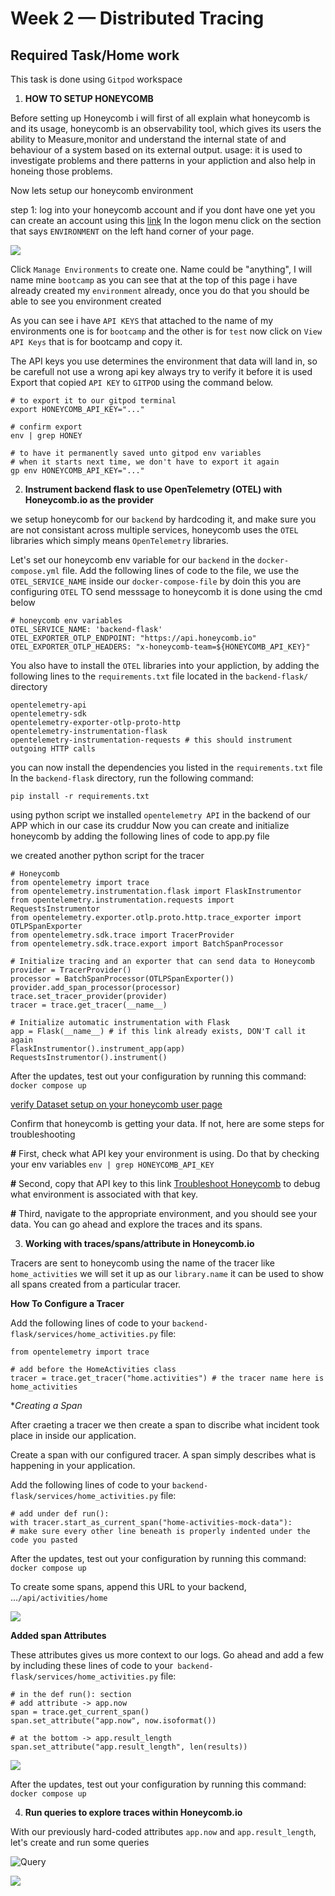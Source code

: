 # Week 2 — Distributed Tracing
## Required Task/Home work

This task is done using `Gitpod` workspace

1. **HOW TO SETUP HONEYCOMB**

Before setting up Honeycomb i will first of all explain what honeycomb is and its usage, honeycomb is an observability tool, which gives its users the ability to 
Measure,monitor and understand the internal state of and behaviour of a system based on its external output.
usage: it is used to investigate problems and there patterns in your appliction and also help in honeing those problems.


Now lets setup our honeycomb environment

step 1: log into your honeycomb account and if you dont have one yet you can create an account using this [link](https://www.honeycomb.io/)
In the logon menu click on the section that says `ENVIRONMENT` on the left hand corner of your page.

![](assets%20week2/Honeycomb/honey%20comb.PNG)


Click `Manage Environments` to create one. Name could be "anything", I will name mine `bootcamp` as you can see that at the top of this page i have already created my 
`environment` already, once you do that you should be able to see you environment created

As you can see i have `API KEYS` that attached to the name of my environments one is for `bootcamp` and the other is for `test` now click on `View API Keys` that is for bootcamp and copy it.


The API keys you use determines the environment that data will land in, so be carefull not use a wrong api key always try to verify it before it is used
Export that copied `API KEY` to `GITPOD` using the command below.


```
# to export it to our gitpod terminal 
export HONEYCOMB_API_KEY="..."

# confirm export 
env | grep HONEY

# to have it permanently saved unto gitpod env variables
# when it starts next time, we don't have to export it again  
gp env HONEYCOMB_API_KEY="..."

```


2. **Instrument backend flask to use OpenTelemetry (OTEL) with Honeycomb.io as the provider**

we setup honeycomb for our `backend` by hardcoding it, and make sure you are not consistant across multiple services, honeycomb uses the  `OTEL` libraries which  simply means `OpenTelemetry` libraries. 

Let's set our honeycomb env variable for our `backend` in the `docker-compose.yml` file. Add the following lines of code to the file, we use the `OTEL_SERVICE_NAME` inside our `docker-compose-file` by doin this you are configuring `OTEL` TO send messsage to honeycomb
it is done using the cmd below
```
# honeycomb env variables 
OTEL_SERVICE_NAME: 'backend-flask'
OTEL_EXPORTER_OTLP_ENDPOINT: "https://api.honeycomb.io"
OTEL_EXPORTER_OTLP_HEADERS: "x-honeycomb-team=${HONEYCOMB_API_KEY}"
```

You also have to install the `OTEL` libraries into your appliction, by adding the following lines to the `requirements.txt` file located in the `backend-flask/` directory


```
opentelemetry-api 
opentelemetry-sdk 
opentelemetry-exporter-otlp-proto-http 
opentelemetry-instrumentation-flask 
opentelemetry-instrumentation-requests # this should instrument outgoing HTTP calls

```


 you can now install the dependencies you listed in the `requirements.txt` file In the `backend-flask` directory, run the following command:


```
pip install -r requirements.txt
```



using python script we installed `opentelemetry API` in the backend of our APP which in our case its  cruddur 
Now you can create and initialize honeycomb by adding the following lines of code to app.py file

we created another python script for the tracer 

```
# Honeycomb
from opentelemetry import trace
from opentelemetry.instrumentation.flask import FlaskInstrumentor
from opentelemetry.instrumentation.requests import RequestsInstrumentor
from opentelemetry.exporter.otlp.proto.http.trace_exporter import OTLPSpanExporter
from opentelemetry.sdk.trace import TracerProvider
from opentelemetry.sdk.trace.export import BatchSpanProcessor

# Initialize tracing and an exporter that can send data to Honeycomb
provider = TracerProvider()
processor = BatchSpanProcessor(OTLPSpanExporter())
provider.add_span_processor(processor)
trace.set_tracer_provider(provider)
tracer = trace.get_tracer(__name__)

# Initialize automatic instrumentation with Flask
app = Flask(__name__) # if this link already exists, DON'T call it again
FlaskInstrumentor().instrument_app(app)
RequestsInstrumentor().instrument()
```
After the updates, test out your configuration by running this command:  `docker compose up`


[verify Dataset setup on your honeycomb user page](https://ui.honeycomb.io/anthonyp24u-gettingstarted/environments/bootcamp/datasets)


Confirm that honeycomb is getting your data. If not, here are some steps for troubleshooting

  **#** First, check what API key your environment is using. Do that by checking your env variables  `env | grep HONEYCOMB_API_KEY`
  
  **#** Second, copy that API key to this link [Troubleshoot Honeycomb](https://honeycomb-whoami.glitch.me/) to debug what environment is associated with that key.
  
  **#** Third, navigate to the appropriate environment, and you should see your data. You can go ahead and explore the traces and its spans.
  
  
  3. **Working with traces/spans/attribute in Honeycomb.io**

Tracers are sent to honeycomb using the name of the tracer like  `home_activities` we will set it up as our `library.name`
it can be used to show all spans created from a particular tracer.

**How To Configure a Tracer**

Add the following lines of code to your `backend-flask/services/home_activities.py` file:


```
from opentelemetry import trace

# add before the HomeActivities class
tracer = trace.get_tracer("home.activities") # the tracer name here is home_activities
```

**Creating a Span*

After craeting a tracer we then create a span to discribe what incident took place in inside our application.

Create a span with our configured tracer. A span simply describes what is happening in your application.

Add the following lines of code to your `backend-flask/services/home_activities.py` file:

```
# add under def run():
with tracer.start_as_current_span("home-activities-mock-data"):
# make sure every other line beneath is properly indented under the code you pasted 
```

After the updates, test out your configuration by running this command:  `docker compose up`

To create some spans, append this URL to your backend, ...`/api/activities/home`

![](assets%20week2/Honeycomb/honeycomb%20span.PNG)


**Added   span Attributes**

These attributes gives us more context to our logs. Go ahead and add a few by including these lines of code to your` backend-flask/services/home_activities.py` file:

```
# in the def run(): section
# add attribute -> app.now 
span = trace.get_current_span()
span.set_attribute("app.now", now.isoformat())

# at the bottom -> app.result_length
span.set_attribute("app.result_length", len(results))
```


![](assets%20week2/Honeycomb/honeycomb%20creating%20span%20and%20tracing.PNG)



After the updates, test out your configuration by running this command:  `docker compose up`


4. **Run queries to explore traces within Honeycomb.io**

With our previously hard-coded attributes `app.now` and `app.result_length`, let's create and run some queries

![Query](assets%20week2/Honeycomb/honeycomb%20trace.PNG)





![](assets%20week2/Honeycomb/Honeycomb%20maps.PNG)
